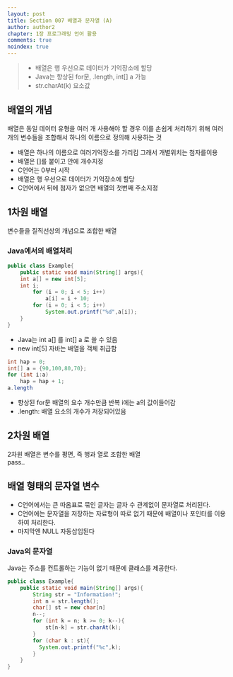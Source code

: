 ```yaml
---
layout: post
title: Section 007 배열과 문자열 (A)
author: author2
chapter: 1장 프로그래밍 언어 활용
comments: true
noindex: true
---
```

>- 배열은 행 우선으로 데이터가 기억장소에 할당
>- Java는 향상된 for문, .length, int[] a 가능
>- str.charAt(k) 요소값 

## 배열의 개념

배열은 동일 데이터 유형을 여러 개 사용해야 할 경우 이를 손쉽게 처리하기 위해 여러 개의 변수들을 조합해서 하나의 이름으로 정의해 사용하는 것

- 배열은 하나의 이름으로 여러기억장소를 가리킴 그래서 개별위치는 첨자를이용
- 배열은 []를 붙이고 안에 개수지정
- C언어는 0부터 시작
- 배열은 행 우선으로 데이터가 기억장소에 할당
- C언어에서 뒤에 첨자가 없으면 배열의 첫번째 주소지정

## 1차원 배열

변수들을 질직선상의 개념으로 조합한 배열    

### Java에서의 배열처리

``` java
public class Example{
    public static void main(String[] args){
    int a[] = new int[5];
    int i;
        for (i = 0; i < 5; i++)
            a[i] = i + 10;
        for (i = 0; i < 5; i++)
            System.out.printf("%d",a[i]);
    }
}
```
- Java는 int a[] 를 int[] a 로 쓸 수 있음
- new int[5] 자바는 배열을 객체 취급함

``` java
int hap = 0;
int[] a = {90,100,80,70};
for (int i:a)
    hap = hap + 1;
a.length
```
- 향상된 for문 배열의 요수 개수만큼 반복 i에는 a의 값이들어감
- .length: 배열 요소의 개수가 저장되어있음

## 2차원 배열

2차원 배열은 변수를 평면, 즉 행과 열로 조합한 배열    
pass..

## 배열 형태의 문자열 변수

- C언어에서는 큰 따옴표로 묶인 글자는 글자 수 관계없이 문자열로 처리된다.
- C언어에는 문자열을 저장하는 자료형이 따로 없기 때문에 배열이나 포인터를 이용하여 처리한다.
- 마지막엔 NULL 자동삽입된다

### Java의 문자열

Java는 주소를 컨트롤하는 기능이 없기 때문에 클래스를 제공한다.

``` java
public class Example{
    public static void main(String[] args){
        String str = "Information!";
        int n = str.length();
        char[] st = new char[n]
        n--;
        for (int k = n; k >= 0; k--){
            st[n-k] = str.charAt(k);
        }
        for (char k : st){
          System.out.printf("%c",k);
        }
    }
}
```
